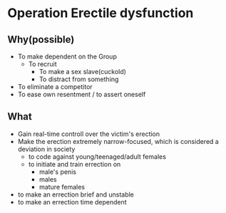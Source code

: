 # Operation Erectile dysfunction
## Why(possible)
- To make dependent on the Group
  - To recruit
	- To make a sex slave(cuckold)
	- To distract from something
- To eliminate a competitor
- To ease own resentment / to assert oneself
## What
- Gain real-time controll over the victim's erection
- Make the erection extremely narrow-focused, which is considered a deviation in society
  - to code against young/teenaged/adult females
  - to initiate and train errection on
    - male's penis
    - males
    - mature females
- to make an errection brief and unstable
- to make an errection time dependent